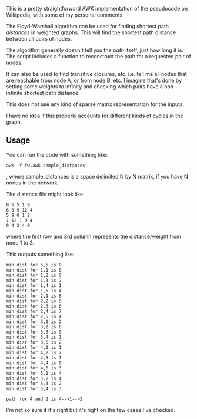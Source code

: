 This is a pretty straightforward AWK implementation of the pseudocode on Wikipedia, with some of my personal comments.

The Floyd-Warshall algorithm can be used for finding shortest path _distances_ in weighted graphs.  This will 
find the shortest path distance between all pairs of nodes.  

The algorithm generally doesn't tell you the _path_ itself, just how long it is.  The script includes 
a function to reconstruct the path for a requested pair of nodes.

It can also be used to find transitive closures, etc.  i.e. tell me all nodes that are reachable 
from node A, or from node B, etc. I imagine that's done by setting some weights to infinity and 
checking which pairs have a non-infinite shortest path distance.

This does not use any kind of sparse matrix representation for the inputs.

I have no idea if this properly accounts for different kinds of cycles in the graph.

## Usage ##
You can run the code with something like:

```
awk -f fw.awk sample_distances
```
, where sample_distances is a space delimited N by N matrix, if
you have N nodes in the network.

The distance file might look like:

```
0 6 5 1 9
6 0 9 12 4
5 9 0 1 2
1 12 1 0 4
9 4 2 4 0
```

where the first row and 3rd column represents the distance/weight from node 1 to 3.

This outputs something like:

```
min dist for 5,5 is 0
min dist for 1,1 is 0
min dist for 1,2 is 6
min dist for 1,3 is 2
min dist for 1,4 is 1
min dist for 1,5 is 4
min dist for 2,1 is 6
min dist for 2,2 is 0
min dist for 2,3 is 6
min dist for 2,4 is 7
min dist for 2,5 is 4
min dist for 3,1 is 2
min dist for 3,2 is 6
min dist for 3,3 is 0
min dist for 3,4 is 1
min dist for 3,5 is 2
min dist for 4,1 is 1
min dist for 4,2 is 7
min dist for 4,3 is 1
min dist for 4,4 is 0
min dist for 4,5 is 3
min dist for 5,1 is 4
min dist for 5,2 is 4
min dist for 5,3 is 2
min dist for 5,4 is 3

path for 4 and 2 is 4-->1-->2
```

I'm not so sure if it's right but it's right on the few cases I've checked.



